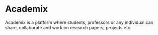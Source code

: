 # Academix
Academix is a platform where students, professors or any individual can share, collaborate and work on research papers, projects etc.
